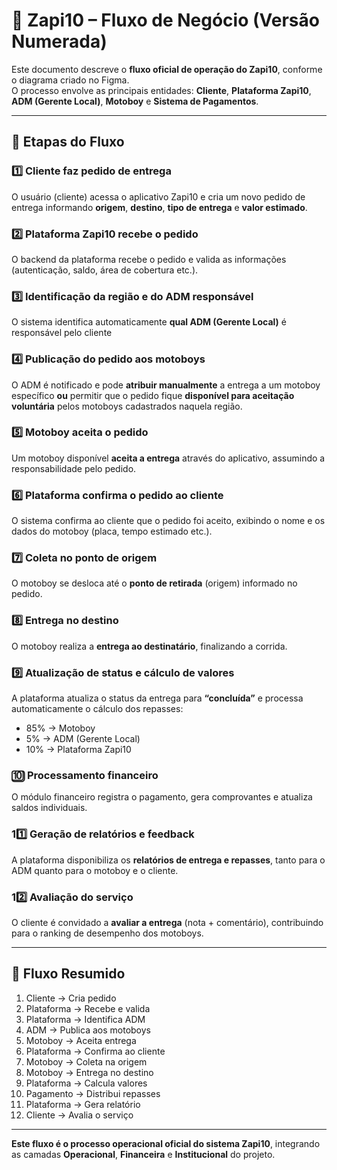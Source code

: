 # 🚦 Zapi10 – Fluxo de Negócio (Versão Numerada)

Este documento descreve o **fluxo oficial de operação do Zapi10**, conforme o diagrama criado no Figma.  
O processo envolve as principais entidades: **Cliente**, **Plataforma Zapi10**, **ADM (Gerente Local)**, **Motoboy** e **Sistema de Pagamentos**.

---

## 🔢 Etapas do Fluxo

### 1️⃣ Cliente faz pedido de entrega
O usuário (cliente) acessa o aplicativo Zapi10 e cria um novo pedido de entrega informando **origem**, **destino**, **tipo de entrega** e **valor estimado**.

### 2️⃣ Plataforma Zapi10 recebe o pedido
O backend da plataforma recebe o pedido e valida as informações (autenticação, saldo, área de cobertura etc.).

### 3️⃣ Identificação da região e do ADM responsável
O sistema identifica automaticamente **qual ADM (Gerente Local)** é responsável pelo cliente

### 4️⃣ Publicação do pedido aos motoboys
O ADM é notificado e pode **atribuir manualmente** a entrega a um motoboy específico **ou** permitir que o pedido fique **disponível para aceitação voluntária** pelos motoboys cadastrados naquela região.

### 5️⃣ Motoboy aceita o pedido
Um motoboy disponível **aceita a entrega** através do aplicativo, assumindo a responsabilidade pelo pedido.

### 6️⃣ Plataforma confirma o pedido ao cliente
O sistema confirma ao cliente que o pedido foi aceito, exibindo o nome e os dados do motoboy (placa, tempo estimado etc.).

### 7️⃣ Coleta no ponto de origem
O motoboy se desloca até o **ponto de retirada** (origem) informado no pedido.

### 8️⃣ Entrega no destino
O motoboy realiza a **entrega ao destinatário**, finalizando a corrida.

### 9️⃣ Atualização de status e cálculo de valores
A plataforma atualiza o status da entrega para **“concluída”** e processa automaticamente o cálculo dos repasses:
- 85% → Motoboy  
- 5% → ADM (Gerente Local)  
- 10% → Plataforma Zapi10

### 🔟 Processamento financeiro
O módulo financeiro registra o pagamento, gera comprovantes e atualiza saldos individuais.

### 11️⃣ Geração de relatórios e feedback
A plataforma disponibiliza os **relatórios de entrega e repasses**, tanto para o ADM quanto para o motoboy e o cliente.

### 12️⃣ Avaliação do serviço
O cliente é convidado a **avaliar a entrega** (nota + comentário), contribuindo para o ranking de desempenho dos motoboys.

---

## 🧭 Fluxo Resumido

1. Cliente → Cria pedido  
2. Plataforma → Recebe e valida  
3. Plataforma → Identifica ADM  
4. ADM → Publica aos motoboys  
5. Motoboy → Aceita entrega  
6. Plataforma → Confirma ao cliente  
7. Motoboy → Coleta na origem  
8. Motoboy → Entrega no destino  
9. Plataforma → Calcula valores  
10. Pagamento → Distribui repasses  
11. Plataforma → Gera relatório  
12. Cliente → Avalia o serviço  

---

**Este fluxo é o processo operacional oficial do sistema Zapi10**, integrando as camadas **Operacional**, **Financeira** e **Institucional** do projeto.
